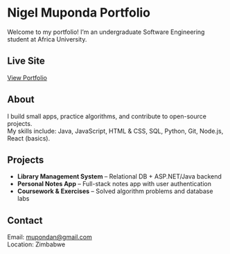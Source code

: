 # Nigel Muponda Portfolio

Welcome to my portfolio! I’m an undergraduate Software Engineering student at Africa University.

## Live Site
[View Portfolio](https://nigelMuponda.github.io/portfolio/)

## About
I build small apps, practice algorithms, and contribute to open-source projects.  
My skills include: Java, JavaScript, HTML & CSS, SQL, Python, Git, Node.js, React (basics).

## Projects
- **Library Management System** – Relational DB + ASP.NET/Java backend
- **Personal Notes App** – Full-stack notes app with user authentication
- **Coursework & Exercises** – Solved algorithm problems and database labs

## Contact
Email: [mupondan@gmail.com](mailto:mupondan@gmail.com)  
Location: Zimbabwe
